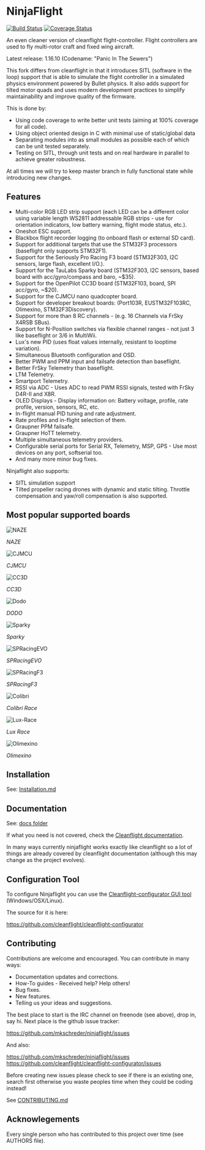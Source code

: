 # NinjaFlight

[![Build Status](https://travis-ci.org/mkschreder/ninjaflight.svg?branch=master)](https://travis-ci.org/mkschreder/ninjaflight)
[![Coverage Status](https://coveralls.io/repos/github/mkschreder/ninjaflight/badge.svg?branch=master)](https://coveralls.io/github/mkschreder/ninjaflight?branch=master)

An even cleaner version of cleanflight flight-controller. Flight controllers
are used to fly multi-rotor craft and fixed wing aircraft. 

Latest release: 1.16.10 (Codename: "Panic In The Sewers")

This fork differs from cleanflight in that it introduces SITL (software in the
loop) support that is able to simulate the flight controller in a simulated
physics environment powered by Bullet physics. It also adds support for tilted
motor quads and uses modern development practices to simplify maintainability
and improve quality of the firmware.

This is done by:
- Using code coverage to write better unit tests (aiming at 100% coverage for all code).
- Using object oriented design in C with minimal use of static/global data
- Separating modules into as small modules as possible each of which can be
  unit tested separately.
- Testing on SITL, through unit tests and on real hardware in parallel to
  achieve greater robustness.

At all times we will try to keep master branch in fully functional state while
introducing new changes.

## Features

- Multi-color RGB LED strip support (each LED can be a different color using
  variable length WS2811 addressable RGB strips - use for orientation
  indicators, low battery warning, flight mode status, etc.).
- Oneshot ESC support.
- Blackbox flight recorder logging (to onboard flash or external SD card).
- Support for additional targets that use the STM32F3 processors (baseflight
  only supports STM32F1).
- Support for the Seriously Pro Racing F3 board (STM32F303, I2C sensors, large
  flash, excellent I/O.).
- Support for the TauLabs Sparky board (STM32F303, I2C sensors, based board
  with acc/gyro/compass and baro, ~$35).
- Support for the OpenPilot CC3D board (STM32F103, board, SPI acc/gyro, ~$20).
- Support for the CJMCU nano quadcopter board.
- Support for developer breakout boards: (Port103R, EUSTM32F103RC, Olimexino,
  STM32F3Discovery).
- Support for more than 8 RC channels - (e.g. 16 Channels via FrSky X4RSB
  SBus).
- Support for N-Position switches via flexible channel ranges - not just 3 like
  baseflight or 3/6 in MultiWii.
- Lux's new PID (uses float values internally, resistant to looptime
  variation).
- Simultaneous Bluetooth configuration and OSD.
- Better PWM and PPM input and failsafe detection than baseflight.
- Better FrSky Telemetry than baseflight.
- LTM Telemetry.
- Smartport Telemetry.
- RSSI via ADC - Uses ADC to read PWM RSSI signals, tested with FrSky D4R-II
  and X8R.
- OLED Displays - Display information on: Battery voltage, profile, rate
  profile, version, sensors, RC, etc.
- In-flight manual PID tuning and rate adjustment.
- Rate profiles and in-flight selection of them.
- Graupner PPM failsafe.
- Graupner HoTT telemetry.
- Multiple simultaneous telemetry providers.
- Configurable serial ports for Serial RX, Telemetry, MSP, GPS - Use most
  devices on any port, softserial too.
- And many more minor bug fixes.

Ninjaflight also supports: 

- SITL simulation support
- Tilted propeller racing drones with dynamic and static tilting. Throttle
  compensation and yaw/roll compensation is also supported. 

## Most popular supported boards

![NAZE](media/board-naze32.jpg)

*NAZE*

![CJMCU](media/board-cjmcu.jpg)

*CJMCU*

![CC3D](media/board-cc3d.jpg)

*CC3D*

![Dodo](media/board-rmdo.jpg)

*DODO*

![Sparky](media/board-sparky.jpg)

*Sparky*

![SPRacingEVO](media/board-sp-racing-evo.jpg)

*SPRacingEVO*

![SPRacingF3](media/board-spracing-f3.jpg)

*SPRacingF3*

![Colibri](media/board-colibri-race.jpg)

*Colibri Race*

![Lux-Race](media/board-lux-race.jpg)

*Lux Race*

![Olimexino](media/board-olimexino.jpg)

*Olimexino*

## Installation

See: [Installation.md](docs/Installation.md)

## Documentation

See: [docs folder](https://github.com/mkschreder/ninjaflight/tree/master/docs)

If what you need is not covered, check the [Cleanflight
documentation](https://github.com/cleanflight/cleanflight/tree/master/docs). 

In many ways currently ninjaflight works exactly like cleanflight so a lot of
things are already covered by cleanflight documentation (although this may
change as the project evolves).  

## Configuration Tool

To configure Ninjaflight you can use the [Cleanflight-configurator GUI tool](https://chrome.google.com/webstore/detail/cleanflight-configurator/enacoimjcgeinfnnnpajinjgmkahmfgb
) (Windows/OSX/Linux). 

The source for it is here:

https://github.com/cleanflight/cleanflight-configurator

## Contributing

Contributions are welcome and encouraged.  You can contribute in many ways:

- Documentation updates and corrections.
- How-To guides - Received help? Help others!
- Bug fixes.
- New features.
- Telling us your ideas and suggestions.

The best place to start is the IRC channel on freenode (see above), drop in, say hi. Next place is the github issue tracker:

https://github.com/mkschreder/ninjaflight/issues

And also: 

https://github.com/mkschreder/ninjaflight/issues
https://github.com/cleanflight/cleanflight-configurator/issues

Before creating new issues please check to see if there is an existing one,
search first otherwise you waste peoples time when they could be coding
instead!

See [CONTRIBUTING.md](CONTRIBUTING.md)

## Acknowlegements

Every single person who has contributed to this project over time (see AUTHORS
file). 

